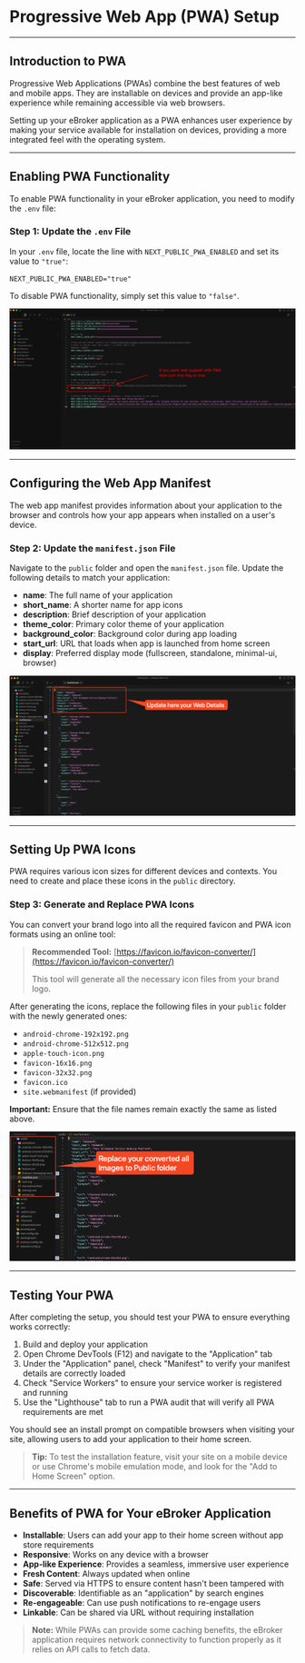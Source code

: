 # Progressive Web App (PWA) Setup

<!--
This page explains how to enable and configure PWA features for your eBroker application.
-->

<!-- ## On this page
- [Introduction to PWA](#introduction-to-pwa)
- [Enabling PWA Functionality](#enabling-pwa-functionality)
- [Configuring the Web App Manifest](#configuring-the-web-app-manifest)
- [Setting Up PWA Icons](#setting-up-pwa-icons)
- [Testing Your PWA](#testing-your-pwa)
- [Benefits of PWA for Your eBroker Application](#benefits-of-pwa-for-your-ebroker-application) -->

---

## Introduction to PWA

Progressive Web Applications (PWAs) combine the best features of web and mobile apps. They are installable on devices and provide an app-like experience while remaining accessible via web browsers.

Setting up your eBroker application as a PWA enhances user experience by making your service available for installation on devices, providing a more integrated feel with the operating system.

---

## Enabling PWA Functionality

To enable PWA functionality in your eBroker application, you need to modify the `.env` file:

### Step 1: Update the `.env` File

In your `.env` file, locate the line with `NEXT_PUBLIC_PWA_ENABLED` and set its value to `"true"`:

```env
NEXT_PUBLIC_PWA_ENABLED="true"
```

To disable PWA functionality, simply set this value to `"false"`.

![PWA Environment Variable](/images/web/pwa_env.png)

---

## Configuring the Web App Manifest

The web app manifest provides information about your application to the browser and controls how your app appears when installed on a user's device.

### Step 2: Update the `manifest.json` File

Navigate to the `public` folder and open the `manifest.json` file. Update the following details to match your application:

- **name**: The full name of your application
- **short_name**: A shorter name for app icons
- **description**: Brief description of your application
- **theme_color**: Primary color theme of your application
- **background_color**: Background color during app loading
- **start_url**: URL that loads when app is launched from home screen
- **display**: Preferred display mode (fullscreen, standalone, minimal-ui, browser)

![Manifest Update](/images/web/manifest_update.png)

---

## Setting Up PWA Icons

PWA requires various icon sizes for different devices and contexts. You need to create and place these icons in the `public` directory.

### Step 3: Generate and Replace PWA Icons

You can convert your brand logo into all the required favicon and PWA icon formats using an online tool:

> **Recommended Tool:** [https://favicon.io/favicon-converter/](https://favicon.io/favicon-converter/)
>
> This tool will generate all the necessary icon files from your brand logo.

After generating the icons, replace the following files in your `public` folder with the newly generated ones:

- `android-chrome-192x192.png`
- `android-chrome-512x512.png`
- `apple-touch-icon.png`
- `favicon-16x16.png`
- `favicon-32x32.png`
- `favicon.ico`
- `site.webmanifest` (if provided)

**Important:** Ensure that the file names remain exactly the same as listed above.

![PWA Icons](/images/web/pwa_icons.png)

---

## Testing Your PWA

After completing the setup, you should test your PWA to ensure everything works correctly:

1. Build and deploy your application
2. Open Chrome DevTools (F12) and navigate to the "Application" tab
3. Under the "Application" panel, check "Manifest" to verify your manifest details are correctly loaded
4. Check "Service Workers" to ensure your service worker is registered and running
5. Use the "Lighthouse" tab to run a PWA audit that will verify all PWA requirements are met

You should see an install prompt on compatible browsers when visiting your site, allowing users to add your application to their home screen.

> **Tip:** To test the installation feature, visit your site on a mobile device or use Chrome's mobile emulation mode, and look for the "Add to Home Screen" option.

---

## Benefits of PWA for Your eBroker Application

- **Installable**: Users can add your app to their home screen without app store requirements
- **Responsive**: Works on any device with a browser
- **App-like Experience**: Provides a seamless, immersive user experience
- **Fresh Content**: Always updated when online
- **Safe**: Served via HTTPS to ensure content hasn't been tampered with
- **Discoverable**: Identifiable as an "application" by search engines
- **Re-engageable**: Can use push notifications to re-engage users
- **Linkable**: Can be shared via URL without requiring installation

> **Note:** While PWAs can provide some caching benefits, the eBroker application requires network connectivity to function properly as it relies on API calls to fetch data.
